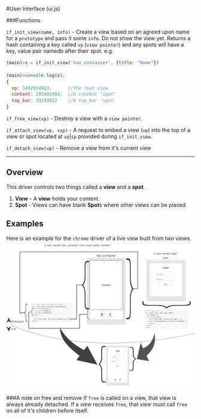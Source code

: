 #User Interface (ui.js)

###Functions

`if_init_view(name, info)` - Create a view based on an agreed upon name for a `prototype` and pass it some `info`. Do not show the view yet.  Returns a hash containing  a key called `vp` (`view pointer`) and any spots will have a key, value pair namedb after their spot.  e.g.
```js
(main)>s = if_init_view('nav_container', {title: "Home"})

(main)>console.log(s);
{
  vp: 3492934923,      //The root view
  content: 293493493,  //A content 'spot'
  top_bar: 39293932    //A top_bar 'spot'
}
```

`if_free_view(vp)` - Destroy a view with a `view pointer`.

`if_attach_view(vp, vsp)` - A request to embed a view (`vp`) into the top of a view or spot located at `vp`|`sp` provided during `if_init_view`.

`if_detach_view(vp)` - Remove a view from it's current view

------

## Overview 

This driver controls two things called a **view** and a **spot**. 

 1. **View** - A **view** holds your content.
 2. **Spot** - Views can have blank **Spot**s where other views can be placed.

## Examples
Here is an example for the `chrome` driver of a live view built from two views.
![](../images/view_and_spot.png)



###A note on free and remove
If `free` is called on a view, that view is always already detached. If a *view* receives `free`, that *view* must call `free` on all of it's children before itself.

